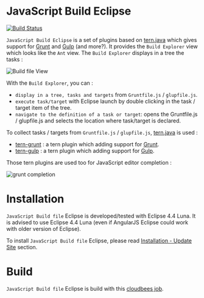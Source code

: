 JavaScript Build Eclipse
=========

[![Build Status](https://secure.travis-ci.org/angelozerr/jsbuild-eclipse.png)](http://travis-ci.org/angelozerr/jsbuild-eclipse)

`JavaScript Build Eclipse` is a set of plugins based on [tern.java](https://github.com/angelozerr/tern.java) which gives support for [Grunt](http://gruntjs.com/) and [Gulp](http://gulpjs.com/) (and more?). It provides the `Build Explorer` view which looks like the `Ant` view. The `Build Explorer` displays in a tree the tasks : 

![Build file View](https://github.com/angelozerr/jsbuild-eclipse/wiki/images/BuildFileView_Overview.png)

With the `Build Explorer`, you can :

 * `display in a tree, tasks and targets` from `Gruntfile.js` / `glupfile.js`.
 * `execute task/target` with Eclipse launch by double clicking in the task / target item of the tree.
 * `navigate to the definition of a task or target`: opens the Gruntfile.js / glupfile.js and selects the location where task/target is declared. 

To collect tasks / targets from `Gruntfile.js` / `glupfile.js`, [tern.java](https://github.com/angelozerr/tern.java) is used : 

 * [tern-grunt](https://github.com/angelozerr/tern-grunt) : a tern plugin which adding support for [Grunt](http://gruntjs.com/).
 * [tern-gulp](https://github.com/angelozerr/tern-gulp) : a tern plugin which adding support for [Gulp](http://gulpjs.com/).
 
Those tern plugins are used too for JavaScript editor completion : 

![grunt completion](https://github.com/angelozerr/jsbuild-eclipse/wiki/images/GruntCompletion.png)
 
# Installation

`JavaScript Build file` Eclipse is developed/tested with Eclipse 4.4 Luna. It is advised to use Eclipse 4.4 Luna (even if AngularJS Eclipse could work with older version of Eclipse).

To install `JavaScript Build file` Eclipse, please read [Installation - Update Site](https://github.com/angelozerr/jsbuild-eclipse/wiki/Installation-Update-Site) section.

# Build

`JavaScript Build file` Eclipse is build with this [cloudbees job](https://opensagres.ci.cloudbees.com/job/jsbuild-eclipse/).

